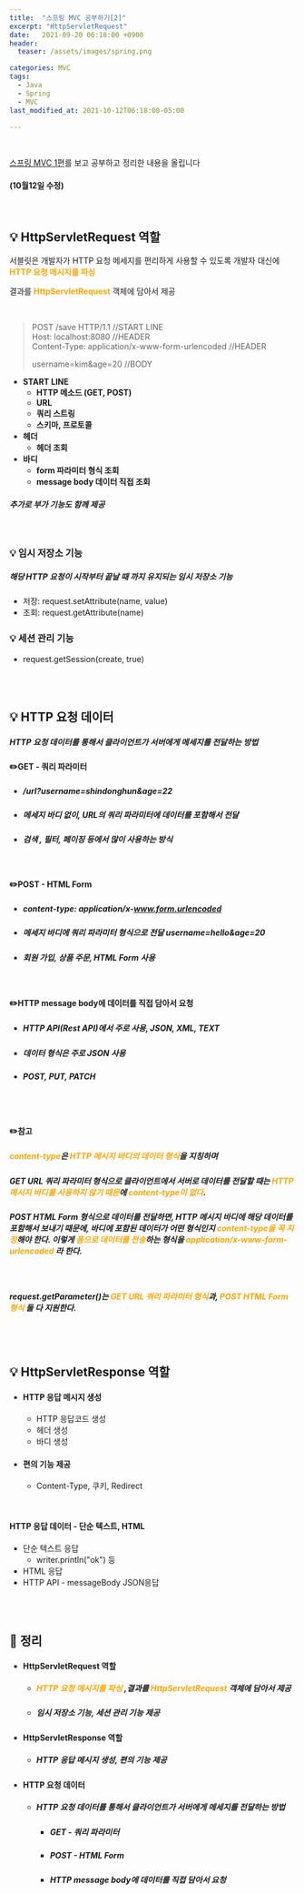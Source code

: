 ```yaml
---
title:  "스프링 MVC 공부하기[2]"
excerpt: "HttpServletRequest"
date:   2021-09-20 06:18:00 +0900
header:
  teaser: /assets/images/spring.png

categories: MVC
tags:
  - Java
  - Spring
  - MVC
last_modified_at: 2021-10-12T06:18:00-05:00

---
```


<br/>

[스프링 MVC 1편](https://www.inflearn.com/course/%EC%8A%A4%ED%94%84%EB%A7%81-mvc-1/dashboard)를 보고 공부하고 정리한 내용을 올립니다

#### (10월12일 수정)

<br/>

## 💡 HttpServletRequest 역할

서블릿은 개발자가 HTTP 요청 메세지를 편리하게 사용할 수 있도록 개발자 대신에 <span style="color:orange">**HTTP 요청 메시지를 파싱**</span> 

결과를 **<span style="color:orange">HttpServletRequest</span>** 객체에 담아서 제공

<br/>

> POST /save HTTP/1.1      //START LINE<br/>Host: localhost:8080       //HEADER<br/>Content-Type: application/x-www-form-urlencoded      //HEADER
>
> 
>
> username=kim&age=20      //BODY

- **START LINE**
  - **HTTP 메소드 (GET, POST)**
  - **URL**
  - **쿼리 스트링**
  - **스키마, 프로토콜**
- **헤더**
  - **헤더 조회**
- **바디**
  - **form 파라미터 형식 조회**
  - **message body 데이터 직접 조회**

##### 추가로 부가 기능도 함께 제공

<br/>

### 💡 임시 저장소 기능

##### 해당 HTTP 요청이 시작부터 끝날 때 까지 유지되는 임시 저장소 기능

- 저장: request.setAttribute(name, value)
- 조회: request.getAttribute(name)

### 💡 세션 관리 기능

- request.getSession(create, true)

<br/>

<br/>

## 💡 HTTP 요청 데이터

##### HTTP 요청 데이터를 통해서 클라이언트가 서버에게 메세지를 전달하는 방법

#### ✏️GET - 쿼리 파라미터

- ##### /url?username=shindonghun&age=22

- ##### 메세지 바디 없이, URL의 쿼리 파라미터에 데이터를 포함해서 전달

- ##### 검색 , 필터, 페이징 등에서 많이 사용하는 방식

<br/>

#### ✏️POST - HTML Form

- ##### content-type: application/x-www.form.urlencoded

- ##### **메세지 바디**에 쿼리 파라미터 형식으로 전달 username=hello&age=20

- ##### 회원 가입, 상품 주문, HTML Form 사용

<br/>

#### ✏️HTTP message body에 데이터를 직접 담아서 요청

- ##### **HTTP** API(Rest API)에서 주로 사용, JSON, XML, TEXT

- ##### 데이터 **형식은** 주로 **JSON** 사용

- ##### POST, PUT, PATCH

<br/>

<br/>

#### ✏️참고

##### <span style="color:orange">content-type</span>은 <span style="color:orange">HTTP 메시지 바디의 데이터 형식</span>을 지칭하며

##### GET URL 쿼리 파라미터 형식으로 클라이언트에서 서버로 데이터를 전달할 때는 <span style="color:orange">HTTP 메시지 바디를 사용하지 않기 때문</span>에 <span style="color:orange">content-type이 없다</span>.

##### POST HTML Form 형식으로 데이터를 전달하면, HTTP 메시지 바디에 해당 데이터를 포함해서 보내기 때문에, 바디에 포함된 데이터가 어떤 형식인지 <span style="color:orange">content-type을 꼭 지정</span>해야 한다. 이렇게 <span style="color:orange">폼으로 데이터를 전송</span>하는 형식을 <span style="color:orange">application/x-www-form-urlencoded</span> 라 한다.

<br/>

##### request.getParameter()는 <span style="color:orange">GET URL 쿼리 파라미터 형식</span>과, <span style="color:orange">POST HTML Form 형식</span> 둘 다 지원한다.

<br/>

<br/>

## 💡 HttpServletResponse 역할

- #### HTTP 응답 메시지 생성

  - HTTP 응답코드 생성
  - 헤더 생성
  - 바디 생성

- #### 편의 기능 제공

  - Content-Type, 쿠키, Redirect

<br/>

#### HTTP 응답 데이터 - 단순 텍스트, HTML

- 단순 텍스트 응답
  - writer.println("ok") 등
- HTML 응답
- HTTP API - messageBody JSON응답

<br/>

<br/>

## 🧾 정리

- ####  HttpServletRequest 역할 

  - ##### <span style="color:orange">**HTTP 요청 메시지를 파싱**</span> ,결과를 **<span style="color:orange">HttpServletRequest</span>** 객체에 담아서 제공

  - ##### 임시 저장소 기능, 세션 관리 기능 제공



- ####  HttpServletResponse 역할

  - ##### HTTP 응답 메시지 생성, 편의 기능 제공



- #### HTTP 요청 데이터
  - ##### HTTP 요청 데이터를 통해서 클라이언트가 서버에게 메세지를 전달하는 방법

    - ##### GET - 쿼리 파라미터

    - ##### POST - HTML Form

    - ##### HTTP message body에 데이터를 직접 담아서 요청
